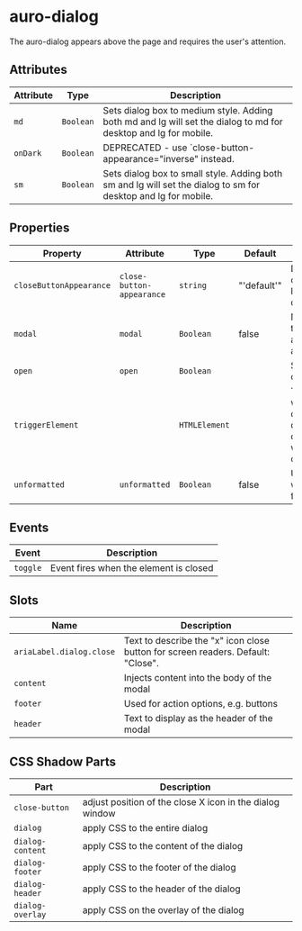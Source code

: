 # auro-dialog

The auro-dialog appears above the page and requires the user's attention.

## Attributes

| Attribute | Type      | Description                                      |
|-----------|-----------|--------------------------------------------------|
| `md`      | `Boolean` | Sets dialog box to medium style. Adding both md and lg will set the dialog to md for desktop and lg for mobile. |
| `onDark`  | `Boolean` | DEPRECATED - use `close-button-appearance="inverse" instead. |
| `sm`      | `Boolean` | Sets dialog box to small style. Adding both sm and lg will set the dialog to sm for desktop and lg for mobile. |

## Properties

| Property                | Attribute                 | Type          | Default     | Description                                      |
|-------------------------|---------------------------|---------------|-------------|--------------------------------------------------|
| `closeButtonAppearance` | `close-button-appearance` | `string`      | "'default'" | Defines whether the close button should be light colored for use on dark backgrounds. |
| `modal`                 | `modal`                   | `Boolean`     | false       | Modal dialog restricts the user to take an action (no default close actions) |
| `open`                  | `open`                    | `Boolean`     |             | Sets state of dialog to open                     |
| `triggerElement`        |                           | `HTMLElement` |             | The element to focus when the dialog is closed. If not set, defaults to the value of document.activeElement when the dialog is opened. |
| `unformatted`           | `unformatted`             | `Boolean`     | false       | Unformatted dialog window, edge-to-edge fill for content |

## Events

| Event    | Description                            |
|----------|----------------------------------------|
| `toggle` | Event fires when the element is closed |

## Slots

| Name                     | Description                                      |
|--------------------------|--------------------------------------------------|
| `ariaLabel.dialog.close` | Text to describe the "x" icon close button for screen readers. Default: "Close". |
| `content`                | Injects content into the body of the modal       |
| `footer`                 | Used for action options, e.g. buttons            |
| `header`                 | Text to display as the header of the modal       |

## CSS Shadow Parts

| Part             | Description                                      |
|------------------|--------------------------------------------------|
| `close-button`   | adjust position of the close X icon in the dialog window |
| `dialog`         | apply CSS to the entire dialog                   |
| `dialog-content` | apply CSS to the content of the dialog           |
| `dialog-footer`  | apply CSS to the footer of the dialog            |
| `dialog-header`  | apply CSS to the header of the dialog            |
| `dialog-overlay` | apply CSS on the overlay of the dialog           |
